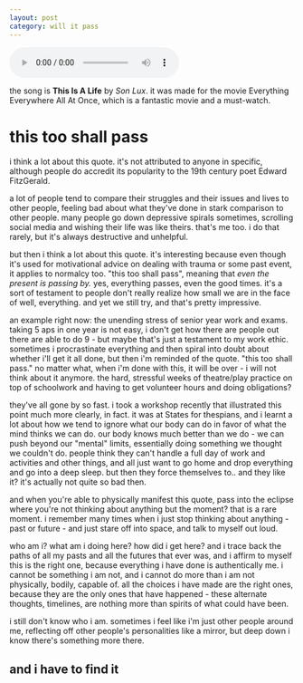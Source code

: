 ```yaml
---
layout: post
category: will it pass
---
```

<audio autoplay loop
        controls
        src="https://github.com/bopling/bopling.github.io/blob/gh-pages/docs/audio/thisisalife.mp3?raw=true">
            <a href="https://github.com/bopling/bopling.github.io/blob/gh-pages/docs/audio/thisisalife.mp3?raw=true">
                Download audio
            </a>
</audio>

the song is **This Is A Life** by *Son Lux*. it was made for the movie Everything Everywhere All At Once, which is a fantastic movie and a must-watch.

# this too shall pass

i think a lot about this quote. it's not attributed to anyone in specific, although people do accredit its popularity to the 19th century poet Edward FitzGerald.

a lot of people tend to compare their struggles and their issues and lives to other people, feeling bad about what they've done in stark comparison to other people. many people go down depressive spirals sometimes, scrolling social media and wishing their life was like theirs. that's me too. i do that rarely, but it's always destructive and unhelpful.

but then i think a lot about this quote. it's interesting because even though it's used for motivational advice on dealing with trauma or some past event, it applies to normalcy too. "this too shall pass", meaning that *even the present is passing by.* yes, everything passes, even the good times. it's a sort of testament to people don't really realize how small we are in the face of well, everything. and yet we still try, and that's pretty impressive.

an example right now: the unending stress of senior year work and exams. taking 5 aps in one year is not easy, i don't get how there are people out there are able to do 9 - but maybe that's just a testament to my work ethic. sometimes i procrastinate everything and then spiral into doubt about whether i'll get it all done, but then i'm reminded of the quote. "this too shall pass." no matter what, when i'm done with this, it will be over - i will not think about it anymore. the hard, stressful weeks of theatre/play practice on top of schoolwork and having to get volunteer hours and doing obligations?

they've all gone by so fast. i took a workshop recently that illustrated this point much more clearly, in fact. it was at States for thespians, and i learnt a lot about how we tend to ignore what our body can do in favor of what the mind thinks we can do. our body knows much better than we do - we can push beyond our "mental" limits, essentially doing something we thought we couldn't do. people think they can't handle a full day of work and activities and other things, and all just want to go home and drop everything and go into a deep sleep. but then they force themselves to.. and they like it? it's actually not quite so bad then.

and when you're able to physically manifest this quote, pass into the eclipse where you're not thinking about anything but the moment? that is a rare moment. i remember many times when i just stop thinking about anything - past or future - and just stare off into space, and talk to myself out loud.

who am i? what am i doing here? how did i get here? and i trace back the paths of all my pasts and all the futures that ever was, and i affirm to myself this is the right one, because everything i have done is authentically me. i cannot be something i am not, and i cannot do more than i am not physically, bodily, capable of. all the choices i have made are the right ones, because they are the only ones that have happened - these alternate thoughts, timelines, are nothing more than spirits of what could have been.

i still don't know who i am. sometimes i feel like i'm just other people around me, reflecting off other people's personalities like a mirror, but deep down i know there's something more there.

## and i have to find it
